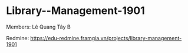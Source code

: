 # Library--Management-1901

Members: Lê Quang Tây B

Redmine: https://edu-redmine.framgia.vn/projects/library-management-1901
